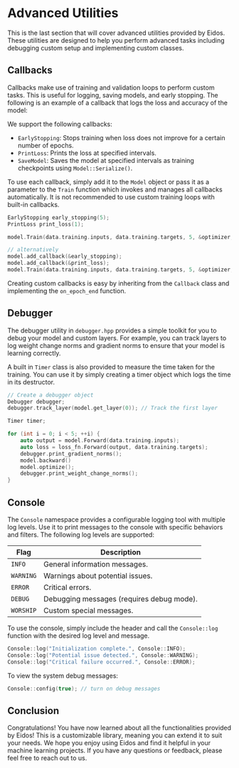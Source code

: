 # Advanced Utilities

This is the last section that will cover advanced utilities provided by Eidos. These utilities are designed to help you perform advanced tasks including debugging custom setup and implementing custom classes.

## Callbacks

Callbacks make use of training and validation loops to perform custom tasks. This is useful for logging, saving models, and early stopping. The following is an example of a callback that logs the loss and accuracy of the model:

We support the following callbacks:

- `EarlyStopping`: Stops training when loss does not improve for a certain number of epochs.
- `PrintLoss`: Prints the loss at specified intervals.
- `SaveModel`: Saves the model at specified intervals as training checkpoints using `Model::Serialize()`.

To use each callback, simply add it to the `Model` object or pass it as a parameter to the `Train` function which invokes and manages all callbacks automatically. It is not recommended to use custom training loops with built-in callbacks.

```cpp
EarlyStopping early_stopping(5);
PrintLoss print_loss(1);

model.Train(data.training.inputs, data.training.targets, 5, &optimizer, &loss_fn, {&early_stopping, &print_loss});

// alternatively
model.add_callback(&early_stopping);
model.add_callback(&print_loss);
model.Train(data.training.inputs, data.training.targets, 5, &optimizer, &loss_fn);
```

Creating custom callbacks is easy by inheriting from the `Callback` class and implementing the `on_epoch_end` function.

## Debugger

The debugger utility in `debugger.hpp` provides a simple toolkit for you to debug your model and custom layers. For example, you can track layers to log weight change norms and gradient norms to ensure that your model is learning correctly.

A built in `Timer` class is also provided to measure the time taken for the training. You can use it by simply creating a timer object which logs the time in its destructor.

```cpp
// Create a debugger object
Debugger debugger;
debugger.track_layer(model.get_layer(0)); // Track the first layer

Timer timer;

for (int i = 0; i < 5; ++i) {
    auto output = model.Forward(data.training.inputs);
    auto loss = loss_fn.Forward(output, data.training.targets);
    debugger.print_gradient_norms();
    model.backward()
    model.optimize();
    debugger.print_weight_change_norms();
}
```

## Console

The `Console` namespace provides a configurable logging tool with multiple log levels. Use it to print messages to the console with specific behaviors and filters. The following log levels are supported:

| **Flag**  | **Description**                           |
| --------- | ----------------------------------------- |
| `INFO`    | General information messages.             |
| `WARNING` | Warnings about potential issues.          |
| `ERROR`   | Critical errors.                          |
| `DEBUG`   | Debugging messages (requires debug mode). |
| `WORSHIP` | Custom special messages.                  |

To use the console, simply include the header and call the `Console::log` function with the desired log level and message.

```cpp
Console::log("Initialization complete.", Console::INFO);
Console::log("Potential issue detected.", Console::WARNING);
Console::log("Critical failure occurred.", Console::ERROR);
```

To view the system debug messages:

```cpp
Console::config(true); // turn on debug messages
```

## Conclusion

Congratulations! You have now learned about all the functionalities provided by Eidos! This is a customizable library, meaning you can extend it to suit your needs. We hope you enjoy using Eidos and find it helpful in your machine learning projects. If you have any questions or feedback, please feel free to reach out to us.
